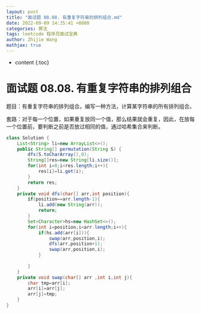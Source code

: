 ```yaml
---
layout: post
title: "面试题 08.08. 有重复字符串的排列组合.md"
date: 2022-09-09 14:35:41 +0800
categories: 算法
tags: leetcode 程序员面试宝典
author: Zhijie Wang
mathjax: true
---
```



* content
{:toc}














# 面试题 08.08. 有重复字符串的排列组合

题目：有重复字符串的排列组合。编写一种方法，计算某字符串的所有排列组合。

套路：对于每一个位置，如果重复放同一个值，那么结果就会重复，因此，在放每一个位置前，要判断之前是否放过相同的值，通过哈希集合来判断。

```java
class Solution {
    List<String> li=new ArrayList<>();
    public String[] permutation(String S) {
        dfs(S.toCharArray(),0);
        String[]res=new String[li.size()];
        for(int i=0;i<res.length;i++){
            res[i]=li.get(i);
        }
        return res;
    }
    private void dfs(char[] arr,int position){
        if(position==arr.length-1){
            li.add(new String(arr));
            return;
        }
        Set<Character>hs=new HashSet<>();
        for(int i=position;i<arr.length;i++){
            if(hs.add(arr[i])){
                swap(arr,position,i);
                dfs(arr,position+1);
                swap(arr,position,i);
            }
            
        }
    }
    private void swap(char[] arr ,int i,int j){
        char tmp=arr[i];
        arr[i]=arr[j];
        arr[j]=tmp;
    }
}
```

